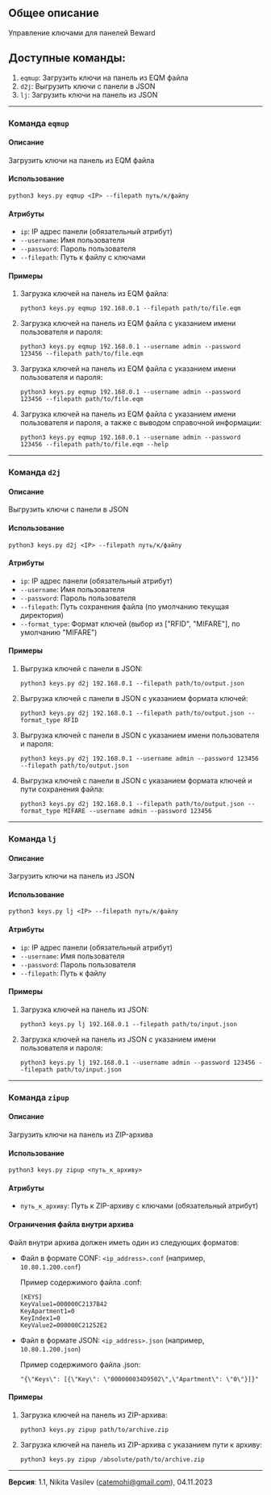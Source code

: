 ## Общее описание
Управление ключами для панелей Beward

## Доступные команды:
1. `eqmup`: Загрузить ключи на панель из EQM файла
2. `d2j`: Выгрузить ключи с панели в JSON
3. `lj`: Загрузить ключи на панель из JSON

---

### Команда `eqmup`

#### Описание
Загрузить ключи на панель из EQM файла

#### Использование
```
python3 keys.py eqmup <IP> --filepath путь/к/файлу
```

#### Атрибуты
- `ip`: IP адрес панели (обязательный атрибут)
- `--username`: Имя пользователя
- `--password`: Пароль пользователя
- `--filepath`: Путь к файлу с ключами

#### Примеры
1. Загрузка ключей на панель из EQM файла:
   ```
   python3 keys.py eqmup 192.168.0.1 --filepath path/to/file.eqm
   ```
   
2. Загрузка ключей на панель из EQM файла с указанием имени пользователя и пароля:
   ```
   python3 keys.py eqmup 192.168.0.1 --username admin --password 123456 --filepath path/to/file.eqm
   ```

3. Загрузка ключей на панель из EQM файла с указанием имени пользователя и пароля:
   ```
   python3 keys.py eqmup 192.168.0.1 --username admin --password 123456 --filepath path/to/file.eqm
   ```

4. Загрузка ключей на панель из EQM файла с указанием имени пользователя и пароля, а также с выводом справочной информации:
   ```
   python3 keys.py eqmup 192.168.0.1 --username admin --password 123456 --filepath path/to/file.eqm --help
   ```

---

### Команда `d2j`

#### Описание
Выгрузить ключи с панели в JSON

#### Использование
```
python3 keys.py d2j <IP> --filepath путь/к/файлу
```

#### Атрибуты
- `ip`: IP адрес панели (обязательный атрибут)
- `--username`: Имя пользователя
- `--password`: Пароль пользователя
- `--filepath`: Путь сохранения файла (по умолчанию текущая директория)
- `--format_type`: Формат ключей (выбор из ["RFID", "MIFARE"], по умолчанию "MIFARE")

#### Примеры
1. Выгрузка ключей с панели в JSON:
   ```
   python3 keys.py d2j 192.168.0.1 --filepath path/to/output.json
   ```

2. Выгрузка ключей с панели в JSON с указанием формата ключей:
   ```
   python3 keys.py d2j 192.168.0.1 --filepath path/to/output.json --format_type RFID
   ```

3. Выгрузка ключей с панели в JSON с указанием имени пользователя и пароля:
   ```
   python3 keys.py d2j 192.168.0.1 --username admin --password 123456 --filepath path/to/output.json
   ```

4. Выгрузка ключей с панели в JSON с указанием формата ключей и пути сохранения файла:
   ```
   python3 keys.py d2j 192.168.0.1 --filepath path/to/output.json --format_type MIFARE --username admin --password 123456
   ```

---

### Команда `lj`

#### Описание
Загрузить ключи на панель из JSON

#### Использование
```
python3 keys.py lj <IP> --filepath путь/к/файлу
```

#### Атрибуты
- `ip`: IP адрес панели (обязательный атрибут)
- `--username`: Имя пользователя
- `--password`: Пароль пользователя
- `--filepath`: Путь к файлу

#### Примеры
1. Загрузка ключей на панель из JSON:
   ```
   python3 keys.py lj 192.168.0.1 --filepath path/to/input.json
   ```
2. Загрузка ключей на панель из JSON с указанием имени пользователя и пароля:
   ```
   python3 keys.py lj 192.168.0.1 --username admin --password 123456 --filepath path/to/input.json
   ```
---

### Команда `zipup`

#### Описание
Загрузить ключи на панель из ZIP-архива

#### Использование
```
python3 keys.py zipup <путь_к_архиву>
```

#### Атрибуты
- `путь_к_архиву`: Путь к ZIP-архиву с ключами (обязательный атрибут)

#### Ограничения файла внутри архива
Файл внутри архива должен иметь один из следующих форматов:
- Файл в формате CONF: `<ip_address>.conf` (например, `10.80.1.200.conf`)

    Пример содержимого файла .conf:
    ```
    [KEYS]
    KeyValue1=000000C2137B42
    KeyApartment1=0
    KeyIndex1=0
    KeyValue2=000000C21252E2
    ```

- Файл в формате JSON: `<ip_address>.json` (например, `10.80.1.200.json`)

    Пример содержимого файла .json:
    ```
    "{\"Keys\": [{\"Key\": \"000000034D9502\",\"Apartment\": \"0\"}]}"
    ```


#### Примеры
1. Загрузка ключей на панель из ZIP-архива:
   ```
   python3 keys.py zipup path/to/archive.zip
   ```
   
2. Загрузка ключей на панель из ZIP-архива с указанием пути к архиву:
   ```
   python3 keys.py zipup /absolute/path/to/archive.zip
   ```
---

**Версия**: 1.1, Nikita Vasilev (catemohi@gmail.com), 04.11.2023
